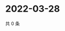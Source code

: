 # 2022-03-28

共 0 条

<!-- BEGIN WEIBO -->
<!-- 最后更新时间 Mon Mar 28 2022 09:10:28 GMT+0800 (China Standard Time) -->

<!-- END WEIBO -->
